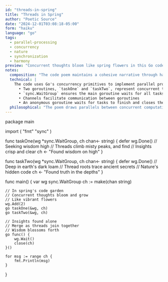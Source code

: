 ```yaml
---
id: "threads-in-spring"
title: "Threads in Spring"
author: "Poetic Source" 
date: "2024-12-01T03:08:18-05:00"
form: "haiku"
language: "go"
tags:
  - parallel-processing
  - concurrency
  - nature
  - synchronization
  - harmony
preview: "Concurrent thoughts bloom like spring flowers in this Go code poem, exploring the beauty of parallel processing through nature-inspired haiku"
notes:
  composition: "The code poem maintains a cohesive narrative through haiku-structured comments, with each stanza focusing on a single theme. The technical implementation in Go and the poetic expression work together to explore the beauty of concurrent computation."
  technical: |
    The code uses Go's concurrency primitives to implement parallel processing:
      • Two goroutines, `taskOne` and `taskTwo`, represent concurrent tasks
      • `sync.WaitGroup` ensures the main goroutine waits for all tasks to complete
      • Channels facilitate communication between goroutines 
      • An anonymous goroutine waits for tasks to finish and closes the channel
  philosophical: "The poem draws parallels between concurrent computation and the natural world. Concurrent thoughts blooming like flowers in a spring code garden suggest the beauty and growth inherent in parallel processing. The merging of insights when threads join together evokes the idea of wisdom blossoming forth from the harmonious synthesis of independent explorations. The poem invites us to see the elegance and interconnectedness of concurrent systems, mirroring the patterns and rhythms of nature."
---
```

package main

import (
    "fmt"
    "sync"
)

func taskOne(wg *sync.WaitGroup, ch chan<- string) {
    defer wg.Done()
    // Seeking wisdom high 
    // Threads climb misty peaks, and find
    // Insights crisp and clear
    ch <- "Found wisdom on high"
}

func taskTwo(wg *sync.WaitGroup, ch chan<- string) {
    defer wg.Done()
    // Deep in earth's dark loam
    // Thread roots trace ancient secrets
    // Nature's hidden code
    ch <- "Found truth in the depths"
}

func main() {
    var wg sync.WaitGroup
    ch := make(chan string)

    // In spring's code garden
    // Concurrent thoughts bloom and grow
    // Like vibrant flowers  
    wg.Add(2)
    go taskOne(&wg, ch)
    go taskTwo(&wg, ch)

    // Insights found alone  
    // Merge as threads join together
    // Wisdom blossoms forth
    go func() {
        wg.Wait()
        close(ch)
    }()

    for msg := range ch {
        fmt.Println(msg)
    }
}